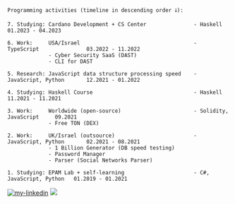 ```
Programming activities (timeline in descending order 🠗):

7. Studying: Cardano Development + CS Center               - Haskell                  01.2023 - 04.2023

6. Work:     USA/Israel                                    - TypeScript               03.2022 - 11.2022
             - Cyber Security SaaS (DAST)
             - CLI for DAST

5. Research: JavaScript data structure processing speed    - JavaScript, Python       12.2021 - 01.2022

4. Studying: Haskell Course                                - Haskell                  11.2021 - 11.2021

3. Work:     Worldwide (open-source)                       - Solidity, JavaScript     09.2021
             - Free TON (DEX)

2. Work:     UK/Israel (outsource)                         - JavaScript, Python       02.2021 - 08.2021
             - 1 Billion Generator (DB speed testing)
             - Password Manager
             - Parser (Social Networks Parser)

1. Studying: EPAM Lab + self-learning                      - C#, JavaScript, Python   01.2019 - 01.2021
```
<a href="https://www.linkedin.com/in/lambda-l"><img src="https://img.shields.io/static/v1?label=&labelColor=505050&message=LinkedIn&style=flat&color=0077B5&logo=linkedin" alt="my-linkedin"/></a>
<a href="https://instagram.com/sobakavosne"><img src="https://img.shields.io/static/v1?label=&labelColor=505050&message=Instagram&style=flat&color=white&logo=instagram"></a>

<!--
**lenchevskii/lenchevskii** is a ✨ _special_ ✨ repository because its `README.md` (this file) appears on your GitHub profile.

Here are some ideas to get you started:

- 🔭 I’m currently working on ...
- 🌱 I’m currently learning ...
- 👯 I’m looking to collaborate on ...
- 🤔 I’m looking for help with ...
- 💬 Ask me about ...
- 📫 How to reach me: ...
- 😄 Pronouns: ...
- ⚡ Fun fact: ...
-->
